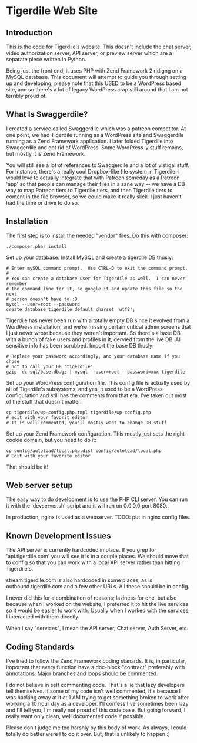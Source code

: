Tigerdile Web Site
==================

Introduction
------------
This is the code for Tigerdile's website.  This doesn't include the chat server, video authorization server, API server, or preview server which are a separate piece written in Python.

Being just the front end, it uses PHP with Zend Framework 2 ridigng on a MySQL database.  This document will attempt to guide you through setting up and developing; please note that this USED to be a WordPress based site, and so there's a lot of legacy WordPress crap still around that I am not terribly proud of.

What Is Swaggerdile?
--------------------
I created a service called Swaggerdile which was a patreon competitor.  At one point, we had Tigerdile running as a WordPress site and Swaggerdile running as a Zend Framework application.  I later folded Tigerdile into Swaggerdile and got rid of WordPress.  Some WordPress-y stuff remains, but mostly it is Zend Framework.

You will still see a lot of references to Swaggerdile and a lot of vistigal stuff.  For instance, there's a really cool Dropbox-like file system in Tigerdile.  I would love to actually integrate that with Patreon someday as a Patreon 'app' so that people can manage their files in a sane way -- we have a DB way to map Patreon tiers to Tigerdile tiers, and then Tigerdile tiers to content in the file browser, so we could make it really slick.  I just haven't had the time or drive to do so.

Installation
------------
The first step is to install the needed "vendor" files.  Do this with composer:

```
./composer.phar install
```

Set up your database.  Install MySQL and create a tigerdile DB thusly:

```
# Enter mySQL command prompt.  Use CTRL-D to exit the command prompt.
#
# You can create a database user for Tigerdile as well.  I can never remember
# the command line for it, so google it and update this file so the next
# person doesn't have to :D
mysql --user=root --password
create database tigerdile default charset 'utf8';
```

Tigerdile has never been run with a totally empty DB since it evolved from a WordPress installation, and we're missing certain critical admin screens that I just never wrote because they weren't important.  So there's a base DB with a bunch of fake users and profiles in it, dervied from the live DB.  All sensitive info has been scrubbed.  Import the base DB thusly:

```
# Replace your password accordingly, and your database name if you chose
# not to call your DB 'tigerdile'
gzip -dc sql/base.db.gz | mysql --user=root --password=xxx tigerdile
```

Set up your WordPress configuration file.  This config file is actually used by all of Tigerdile's subsystems, and yes, it used to be a WordPress configuration and still has the comments from that era.  I've taken out most of the stuff that doesn't matter.

```
cp tigerdile/wp-config.php.tmpl tigerdile/wp-config.php
# edit with your favorit editor
# It is well commented, you'll mostly want to change DB stuff
```

Set up your Zend Framework configuration.  This mostly just sets the right cookie domain, but you need to do it:

```
cp config/autoload/local.php.dist config/autoload/local.php
# Edit with your favorite editor
```

That should be it!


Web server setup
----------------

The easy way to do development is to use the PHP CLI server.  You can run it with the 'devserver.sh' script and it will run on 0.0.0.0 port 8080.

In production, nginx is used as a webserver.  TODO: put in nginx config files.


Known Development Issues
------------------------
The API server is currently hardcoded in place.  If you grep for 'api.tigerdile.com' you will see it is in a couple places.  We should move that to config so that you can work with a local API server rather than hitting Tigerdile's.

stream.tigerdile.com is also hardcoded in some places, as is outbound.tigerdile.com and a few other URLs.  All these should be in config.

I never did this for a combination of reasons; laziness for one, but also because when I worked on the website, I preferred it to hit the live services so it would be easier to work with.  Usually when I worked with the services, I interacted with them directly.

When I say "services", I mean the API server, Chat server, Auth Server, etc.

Coding Standards
----------------
I've tried to follow the Zend Framework coding stanards.  It is, in particular, important that every function have a doc-block "contract" preferably with annotations.  Major branches and loops should be commented.

I do not believe in self commenting code.  That's a lie that lazy developers tell themselves.  If some of my code isn't well commented, it's because I was hacking away at it at 1 AM trying to get something broken to work after working a 10 hour day as a developer.  I'll confess I've sometimes been lazy and I'll tell you, I'm really not proud of this code base.  But going forward, I really want only clean, well documented code if possible.

Please don't judge me too harshly by this body of work.  As always, I could totally do better were I to do it over.  But, that is unlikely to happen :)
